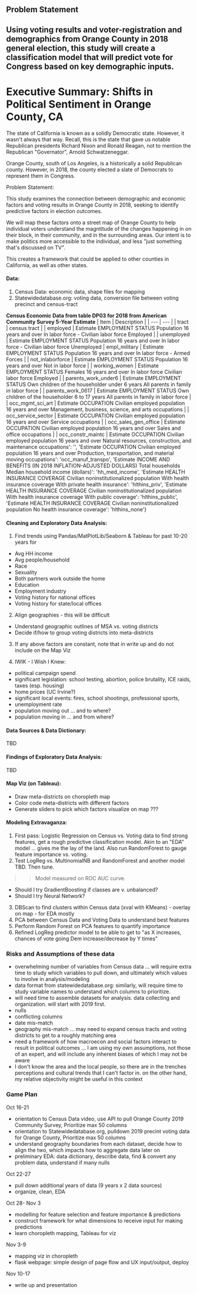 ## Problem Statement

## Using voting results and voter-registration and demographics from Orange County in 2018 general election, this study will create a classification model that will predict vote for Congress based on key demographic inputs. 

# Executive Summary:  Shifts in Political Sentiment in Orange County, CA

The state of California is known as a solidly Democratic state.  However, it wasn't always that way.  Recall, this is the state that gave us notable Republican presidents Richard Nixon and Ronald Reagan, not to mention the Republican "Governator", Arnold Schwatzeneggar.

Orange County, south of Los Angeles, is a historically a solid Republican county.  However, in 2018, the county elected a slate of Democrats to represent them in Congress.  

<a id = problem> </a>
Problem Statement:

This study examines the connection between demographic and economic factors and voting results in Orange County in 2018, seeking to identify predictive factors in election outcomes.   

We will map these factors onto a street map of Orange County to help individual voters understand the magntitude of the changes happening in on their block, in their community, and in the surrounding areas.  Our intent is to make politics more accessible to the individual, and less "just something that's discussed on TV".

This creates a framework that could be applied to other counties in California, as well as other states.  


#### Data:
1. Census Data:  economic data, shape files for mapping
2. Statewidedatabase.org:  voting data, conversion file between voting precinct and census-tract

**Census Economic Data from table DP03 for 2018 from American Community Survey 5-Year Estimate**
| Item | Description |
| --- | --- |
| tract | census tract |
| employed | Estimate EMPLOYMENT STATUS Population 16 years and over In labor force - Civilian labor force Employed |
| unemployed | Estimate EMPLOYMENT STATUS Population 16 years and over In labor force - Civilian labor force Unemployed | empl_military | Estimate EMPLOYMENT STATUS Population 16 years and over In labor force - Armed Forces |
| not_inlaborforce | Estimate EMPLOYMENT STATUS Population 16 years and over Not in labor force |
| working_women | Estimate EMPLOYMENT STATUS Females 16 years and over In labor force Civilian labor force Employed |
| parents_work_under6 | Estimate EMPLOYMENT STATUS Own children of the householder under 6 years All parents in family in labor force |
| parents_work_0617 | Estimate EMPLOYMENT STATUS Own children of the householder 6 to 17 years All parents in family in labor force |
| occ_mgmt_sci_art | Estimate OCCUPATION Civilian employed population 16 years and over Management, business, science, and arts occupations |
| occ_service_sector | Estimate OCCUPATION Civilian employed population 16 years and over Service occupations |
| occ_sales_gen_office | Estimate OCCUPATION Civilian employed population 16 years and over Sales and office occupations |
| occ_constr_maintc | Estimate OCCUPATION Civilian employed population 16 years and over Natural resources, construction, and maintenance occupations': '',
             'Estimate OCCUPATION Civilian employed population 16 years and over Production, transportation, and material moving occupations': 'occ_manuf_transpo',
             'Estimate INCOME AND BENEFITS (IN 2018 INFLATION-ADJUSTED DOLLARS) Total households Median household income (dollars)': 'hh_med_income',
             'Estimate HEALTH INSURANCE COVERAGE Civilian noninstitutionalized population With health insurance coverage With private health insurance': 'hlthins_priv',
             'Estimate HEALTH INSURANCE COVERAGE Civilian noninstitutionalized population With health insurance coverage With public coverage': 'hlthins_public',
             'Estimate HEALTH INSURANCE COVERAGE Civilian noninstitutionalized population No health insurance coverage': 'hlthins_none'}


#### Cleaning and Exploratory Data Analysis:

1. Find trends using Pandas/MatPlotLib/Seaborn & Tableau for past 10-20 years for
- Avg HH income
- Avg people/household
- Race
- Sexuality
- Both partners work outside the home
- Education
- Employment industry
- Voting history for national offices
- Voting history for state/local offices

2. Align geographies - this will be difficult
- Understand geographic outlines of MSA vs. voting districts
- Decide if/how to group voting districts into meta-districts

3. If any above factors are constant, note that in write up and do not include on the Map Viz

4. IWIK - I Wish I Knew:
- political campaign spend
- significant legislation:  school testing, abortion, police brutality, ICE raids, taxes (esp. housing)
- home prices (UC Irvine?)
- significant local events:  fires, school shootings, professional sports, 
- unemployment rate
- population moving out ... and to where?
- population moving in ... and from where?


#### Data Sources & Data Dictionary:
TBD

#### Findings of Exploratory Data Analysis:
TBD

#### Map Viz (on Tableau):
- Draw meta-districts on choropleth map
- Color code meta-districts with different factors
- Generate sliders to pick which factors visualize on map
??? 

#### Modeling Extravaganza:
1. First pass:  Logistic Regression on Census vs. Voting data to find strong features, get a rough predictive classification model. Akin to an "EDA" model ... gives me the lay of the land.  Also run RandomForest to gauge feature importance vs. voting.
2. Test LogReg vs. MultinomialNB and RandomForest and another model TBD.  Then tune.
>> Model measured on ROC AUC curve.
- Should I try GradientBoosting if classes are v. unbalanced?  
- Should I try Neural Network?
3. DBScan to find clusters within Census data (xval with KMeans) - overlay on map - for EDA mostly
4. PCA between Census Data and Voting Data to understand best features
5. Perform Random Forest on PCA features to quantify importance
6. Refined LogReg predictor model to be able to get to "as X increases, chances of vote going Dem increase/decrease by Y times"


### Risks and Assumptions of these data
- overwhelming number of variables from Census data ... will require extra time to study which variables to pull down, and ultimately which values to involve in analysis/modeling
- data format from statewidedatabase.org:  similarly, will require time to study variable names to understand which columns to prioritize.  
- will need time to assemble datasets for analysis.  data collecting and organization.  will start with 2019 first.
- nulls
- conflicting columns
- date mis-match
- geography mis-match ... may need to expand census tracts and voting districts to get to a roughly matching area
- need a framework of how macroecon and social factors interact to result in political outcomes ... I am using my own assumptions, not those of an expert, and will include any inherent biases of which I may not be aware
- I don't know the area and the local people, so there are in the trenches perceptions and cultural trends that I can't factor in.  on the other hand, my relative objectivity might be useful in this context


### Game Plan

Oct 16-21
- orientation to Census Data video, use API to pull Orange County 2019 Community Survey, Prioritize max 50 columns
- orientation to Statewidedatabase.org, pulldown 2019 precint voting data for Orange County, Prioritize max 50 columns
- understand geography boundaries from each dataset, decide how to align the two, which impacts how to aggregate data later on
- preliminary EDA:  data dictionary, describe data, find & convert any problem data, understand if many nulls

Oct 22-27
- pull down additional years of data (9 years x 2 data sources)
- organize, clean, EDA

Oct 28- Nov 3
- modelling for feature selection and feature importance & predictions
- construct framework for what dimensions to receive input for making predictions
- learn choropleth mapping, Tableau for viz

Nov 3-9
- mapping viz in choropleth
- flask webpage:  simple design of page flow and UX input/output, deploy

Nov 10-17
- write up and presentation


